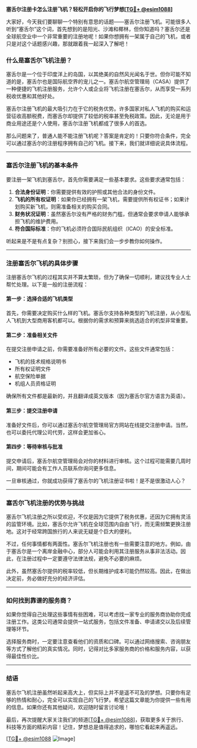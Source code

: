 **塞舌尔注册卡怎么注册飞机？轻松开启你的飞行梦想[[TG💪+ @esim1088](https://t.me/s/esim1088)]**

大家好，今天我们要聊聊一个特别有意思的话题——塞舌尔注册飞机。可能很多人听到“塞舌尔”这个词，首先想到的是阳光、沙滩和椰林，但你知道吗？塞舌尔还是全球航空业中一个非常重要的注册地呢！如果你想拥有一架属于自己的飞机，或者只是对这个话题感兴趣，那就跟着我一起深入了解吧！

### 什么是塞舌尔飞机注册？

塞舌尔是一个位于印度洋上的岛国，以其绝美的自然风光闻名于世。但你可能不知道的是，塞舌尔也是国际航空界的宠儿之一。塞舌尔航空管理局（CASA）提供了一种便捷的飞机注册服务，允许个人或企业将飞机注册在塞舌尔，从而享受一系列税收优惠和其他好处。

塞舌尔注册飞机的最大吸引力在于它的税务优势。许多国家对私人飞机的购买和运营征收高额税费，而塞舌尔却提供了较低的税率甚至免税政策。因此，无论是用于商业用途还是个人使用，塞舌尔注册飞机都成了很多人的首选。

那么问题来了，普通人能不能注册飞机呢？答案是肯定的！只要你符合条件，完全可以通过塞舌尔的注册程序拥有自己的飞机。接下来，我们就详细说说具体流程。

---

### 塞舌尔注册飞机的基本条件

要注册一架飞机到塞舌尔，首先你需要满足一些基本要求。这些要求通常包括：

1. **合法身份证明**：你需要提供有效的护照或其他合法的身份文件。
2. **飞机的所有权证明**：如果你已经拥有一架飞机，需要提供所有权证书；如果计划购买新飞机，则需准备相关的购买合同。
3. **财务状况证明**：虽然塞舌尔没有严格的财务门槛，但通常会要求申请人能够承担飞机的维护费用。
4. **符合国际标准**：你的飞机必须符合国际民航组织（ICAO）的安全标准。

听起来是不是有点复杂？别担心，接下来我们会一步步教你如何操作。

---

### 注册塞舌尔飞机的具体步骤

注册塞舌尔飞机的过程其实并不算太繁琐，但为了确保一切顺利，建议找专业人士帮忙处理。以下是一般的注册流程：

#### 第一步：选择合适的飞机类型

首先，你需要决定购买什么样的飞机。塞舌尔支持各种类型的飞机注册，从小型私人飞机到大型商用客机都可以。根据你的需求和预算来挑选适合的机型非常重要。

#### 第二步：准备相关文件

在提交注册申请之前，你需要准备好所有必要的文件。这些文件通常包括：

- 飞机的技术规格说明书
- 所有权证明文件
- 航空保险单据
- 机组人员资格证明

确保所有文件都是最新的，并且翻译成英文版本（因为塞舌尔官方语言为英语）。

#### 第三步：提交注册申请

准备好文件后，你可以通过塞舌尔航空管理局官方网站在线提交注册申请。当然，也可以委托代理公司代劳，这样会更加省心。

#### 第四步：等待审核与批准

提交申请后，塞舌尔航空管理局会对你的材料进行审核。这个过程可能需要几周时间，期间可能会有工作人员联系你询问更多信息。

一旦审核通过，你就成功获得了塞舌尔的飞机注册证书啦！是不是很激动人心？

---

### 塞舌尔飞机注册的优势与挑战

塞舌尔飞机注册之所以受欢迎，不仅是因为它提供了税务优惠，还因为它拥有灵活的监管环境。比如，塞舌尔允许飞机在全球范围内自由飞行，而无需频繁更换注册地。这对于经常跨国旅行的人来说无疑是个巨大的便利。

不过，任何事情都有两面性。塞舌尔飞机注册也有一些需要注意的地方。例如，由于塞舌尔是一个离岸金融中心，部分人可能会利用其注册服务从事非法活动。因此，在注册过程中一定要遵守法律法规，避免不必要的麻烦。

此外，虽然塞舌尔提供的税率较低，但长期维护成本可能仍然较高。因此，在做出决定前，务必做好充分的经济评估。

---

### 如何找到靠谱的服务商？

如果你觉得自己处理这些事情有些困难，可以考虑找一家专业的服务商协助你完成注册工作。这类公司通常会提供一站式服务，包括文件准备、申请递交以及后续管理等环节。

选择服务商时，一定要注意查看他们的资质和口碑。可以通过网络搜索、咨询朋友等方式了解他们的真实情况。同时，记得对比多家服务商的价格和服务内容，以获得最佳性价比。

---

### 结语

塞舌尔飞机注册虽然听起来高大上，但实际上并不是遥不可及的梦想。只要你有足够的热情和耐心，完全可以实现自己的飞行梦。希望这篇文章能为你提供一些有用的信息。如果你还有其他疑问，欢迎随时留言讨论哦！

最后，再次提醒大家关注我们的频道[[TG💪+ @esim1088](https://t.me/s/esim1088)]，获取更多关于旅行、科技等方面的精彩内容！记住，梦想总是值得追求的，哪怕它看起来再遥远。

[[TG💪+ @esim1088](https://t.me/s/esim1088) ![Image](https://i.postimg.cc/4NQfJmqS/Snipaste-2025-05-13-00-14-12.png)]